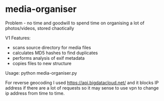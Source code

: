 # media-organiser

Problem - no time and goodwill to spend time on organising a lot of photos/videos, stored chaotically

V1 Features:
- scans source directory for media files
- calculates MD5 hashes to find duplicates
- performs analysis of exif metadata
- copies files to new structure
  <year>
    <country>
    <unknown location>

Usage:
      python media-organiser.py <source directory> <destination directory>

For reverse geocoding I used https://api.bigdatacloud.net/ and it blocks IP address if there are a lot of requests so it may sense to use vpn to change ip address from time to time.



